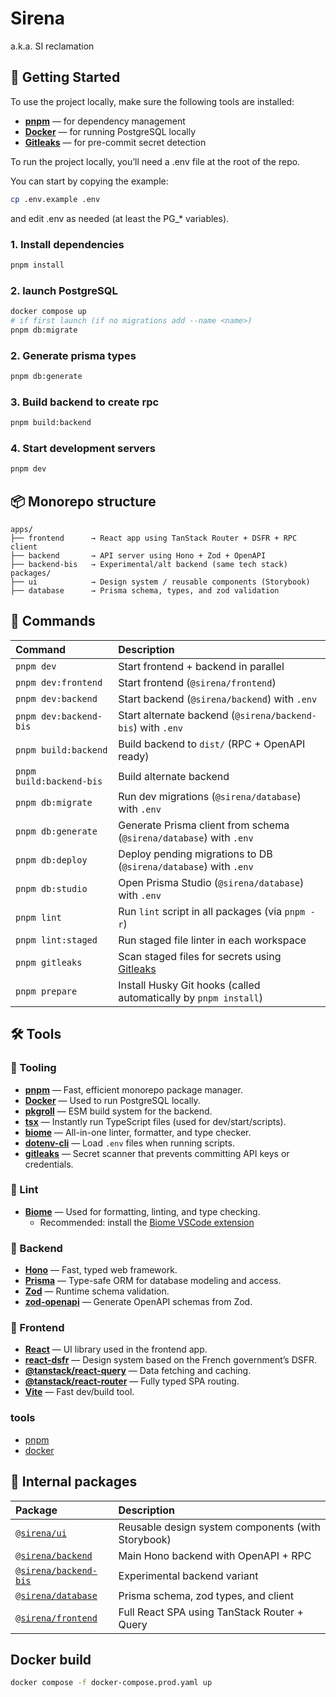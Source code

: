 # Sirena

a.k.a. SI reclamation

## 🚀 Getting Started

To use the project locally, make sure the following tools are installed:

- [**pnpm**](https://pnpm.io/installation) — for dependency management
- [**Docker**](https://www.docker.com/products/docker-desktop/) — for running PostgreSQL locally
- [**Gitleaks**](https://github.com/gitleaks/gitleaks/releases) — for pre-commit secret detection

To run the project locally, you’ll need a .env file at the root of the repo.

You can start by copying the example:

```bash
cp .env.example .env
```

and edit .env as needed (at least the PG_* variables).

### 1. Install dependencies

```bash
pnpm install
```

### 2. launch PostgreSQL

```bash
docker compose up
# if first launch (if no migrations add --name <name>)
pnpm db:migrate
```

### 2. Generate prisma types

```bash
pnpm db:generate
```

### 3. Build backend to create rpc

```bash
pnpm build:backend
```

### 4. Start development servers

```bash
pnpm dev
```

## 📦 Monorepo structure

```plaintext
apps/
├── frontend      → React app using TanStack Router + DSFR + RPC client
├── backend       → API server using Hono + Zod + OpenAPI
├── backend-bis   → Experimental/alt backend (same tech stack)
packages/
├── ui            → Design system / reusable components (Storybook)
├── database      → Prisma schema, types, and zod validation
```

## 🧪 Commands

| Command | Description |
|:--|:--|
| `pnpm dev` | Start frontend + backend in parallel |
| `pnpm dev:frontend` | Start frontend (`@sirena/frontend`) |
| `pnpm dev:backend` | Start backend (`@sirena/backend`) with `.env` |
| `pnpm dev:backend-bis` | Start alternate backend (`@sirena/backend-bis`) with `.env` |
| `pnpm build:backend` | Build backend to `dist/` (RPC + OpenAPI ready) |
| `pnpm build:backend-bis` | Build alternate backend |
| `pnpm db:migrate` | Run dev migrations (`@sirena/database`) with `.env` |
| `pnpm db:generate` | Generate Prisma client from schema (`@sirena/database`) with `.env` |
| `pnpm db:deploy` | Deploy pending migrations to DB (`@sirena/database`) with `.env` |
| `pnpm db:studio` | Open Prisma Studio (`@sirena/database`) with `.env` |
| `pnpm lint` | Run `lint` script in all packages (via `pnpm -r`) |
| `pnpm lint:staged` | Run staged file linter in each workspace |
| `pnpm gitleaks` | Scan staged files for secrets using [Gitleaks](https://github.com/gitleaks/gitleaks) |
| `pnpm prepare` | Install Husky Git hooks (called automatically by `pnpm install`) |

## 🛠️ Tools

### 🧰 Tooling

- **[pnpm](https://pnpm.io)** — Fast, efficient monorepo package manager.
- **[Docker](https://www.docker.com)** — Used to run PostgreSQL locally.
- **[pkgroll](https://github.com/unjs/pkgroll)** — ESM build system for the backend.
- **[tsx](https://github.com/esbuild-kit/tsx)** — Instantly run TypeScript files (used for dev/start/scripts).
- **[biome](https://biomejs.dev)** — All-in-one linter, formatter, and type checker.
- **[dotenv-cli](https://github.com/entropitor/dotenv-cli)** — Load `.env` files when running scripts.
- **[gitleaks](https://github.com/gitleaks/gitleaks)** — Secret scanner that prevents committing API keys or credentials.

### 🧹 Lint

- **[Biome](https://biomejs.dev)** — Used for formatting, linting, and type checking.
  - Recommended: install the [Biome VSCode extension](https://biomejs.dev/reference/vscode/)

### 🧠 Backend

- **[Hono](https://hono.dev)** — Fast, typed web framework.
- **[Prisma](https://prisma.io)** — Type-safe ORM for database modeling and access.
- **[Zod](https://github.com/colinhacks/zod)** — Runtime schema validation.
- **[zod-openapi](https://github.com/asteasolutions/zod-to-openapi)** — Generate OpenAPI schemas from Zod.

### 🎨 Frontend

- **[React](https://react.dev)** — UI library used in the frontend app.
- **[react-dsfr](https://react-dsfr.codegouv.studio/)** — Design system based on the French government’s DSFR.
- **[@tanstack/react-query](https://tanstack.com/query/latest)** — Data fetching and caching.
- **[@tanstack/react-router](https://tanstack.com/router)** — Fully typed SPA routing.
- **[Vite](https://vite.dev)** — Fast dev/build tool.

### tools

- [pnpm](https://pnpm.io)
- [docker](https://docker.io)

## 🔗 Internal packages

| Package | Description |
|:--|:--|
| [`@sirena/ui`](./packages/ui) | Reusable design system components (with Storybook) |
| [`@sirena/backend`](./apps/backend) | Main Hono backend with OpenAPI + RPC |
| [`@sirena/backend-bis`](./apps/backend-bis) | Experimental backend variant |
| [`@sirena/database`](./packages/database) | Prisma schema, zod types, and client |
| [`@sirena/frontend`](./apps/frontend) | Full React SPA using TanStack Router + Query |

## Docker build

```bash
docker compose -f docker-compose.prod.yaml up
```
